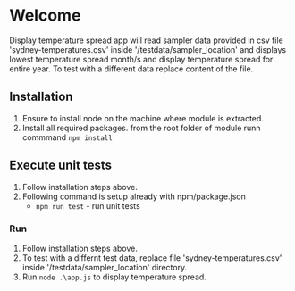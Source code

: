 # Welcome

Display temperature spread app will read sampler data provided in csv file 'sydney-temperatures.csv' inside '/testdata/sampler_location'  and displays lowest temperature spread month/s and display temperature spread for entire year. To test with a different data replace content of the file.

## Installation
1. Ensure to install node on the machine where module is extracted.
2. Install all required packages.
    from the root folder of module runn commmand `npm install`
	
## Execute unit tests
1. Follow installation steps above.
2. Following command is setup already with npm/package.json
    * `npm run test` - run unit tests

### Run

1. Follow installation steps above.
2. To test with a differnt test data, replace file 'sydney-temperatures.csv' inside '/testdata/sampler_location' directory.
3. Run `node .\app.js` to display temperature spread.
